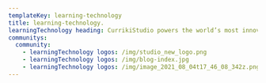```yaml
---
templateKey: learning-technology
title: learning-technology.
learningTechnology heading: CurrikiStudio powers the world’s most innovative learning technology.
communitys:
  community:
    - learningTechnology logos: /img/studio_new_logo.png
    - learningTechnology logos: /img/blog-index.jpg
    - learningTechnology logos: /img/image_2021_08_04t17_46_08_342z.png
---
```

